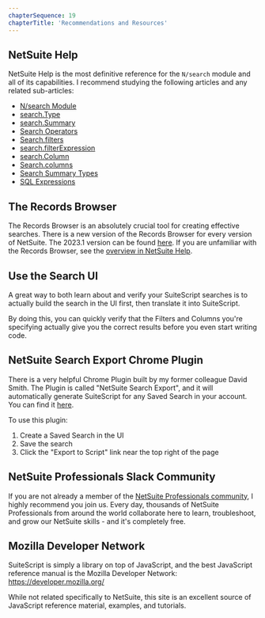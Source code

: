 ```yaml
---
chapterSequence: 19
chapterTitle: 'Recommendations and Resources'
---
```


## NetSuite Help

NetSuite Help is the most definitive reference for the `N/search` module and all of its capabilities. I recommend 
studying the following articles and any related sub-articles:

* [N/search Module](https://docs.oracle.com/en/cloud/saas/netsuite/ns-online-help/section_4345764122.html#subsect_87180423808)
* [search.Type](https://docs.oracle.com/en/cloud/saas/netsuite/ns-online-help/section_4483165708.html)
* [search.Summary](https://docs.oracle.com/en/cloud/saas/netsuite/ns-online-help/section_4345777923.html)
* [Search Operators](https://docs.oracle.com/en/cloud/saas/netsuite/ns-online-help/article_4094344956.html)
* [Search.filters](https://docs.oracle.com/en/cloud/saas/netsuite/ns-online-help/section_459415222167.html)
* [search.filterExpression](https://docs.oracle.com/en/cloud/saas/netsuite/ns-online-help/section_458440490721.html)
* [search.Column](https://docs.oracle.com/en/cloud/saas/netsuite/ns-online-help/section_4345767216.html)
* [Search.columns](https://docs.oracle.com/en/cloud/saas/netsuite/ns-online-help/section_456374450683.html)
* [Search Summary Types](https://tstdrv1555136.app.netsuite.com/app/help/helpcenter.nl?fid=section_N659383.html)
* [SQL Expressions](https://docs.oracle.com/en/cloud/saas/netsuite/ns-online-help/section_N2833020.html)

## The Records Browser

The Records Browser is an absolutely crucial tool for creating effective searches. There is a new version of the 
Records Browser for every version of NetSuite. The 2023.1 version can be found
[here](https://system.netsuite.com/help/helpcenter/en_US/srbrowser/Browser2023_1/script/record/account.html).
If you are unfamiliar with the Records Browser, see the
[overview in NetSuite Help](https://docs.oracle.com/en/cloud/saas/netsuite/ns-online-help/section_1527577879.html).

## Use the Search UI

A great way to both learn about and verify your SuiteScript searches is to actually build the search in the UI first,
then translate it into SuiteScript.

By doing this, you can quickly verify that the Filters and Columns you're specifying actually give you the correct 
results before you even start writing code.

## NetSuite Search Export Chrome Plugin

There is a very helpful Chrome Plugin built by my former colleague David Smith. The Plugin is called "NetSuite 
Search Export", and it will automatically generate SuiteScript for any Saved Search in your account. You can find it 
[here](https://chrome.google.com/webstore/detail/netsuite-search-export/gglbgdfbkaelbjpjkiepdmfaihdokglp).

To use this plugin:

1. Create a Saved Search in the UI
1. Save the search
1. Click the "Export to Script" link near the top right of the page

## NetSuite Professionals Slack Community

If you are not already a member of the
[NetSuite Professionals community](https://netsuiteprofessionals.com/slack/), I highly recommend you join us. Every 
day, thousands of NetSuite Professionals from around the world collaborate here to learn, troubleshoot, and grow our 
NetSuite skills - and it's completely free.

## Mozilla Developer Network

SuiteScript is simply a library on top of JavaScript, and the best JavaScript reference manual is the Mozilla 
Developer Network: https://developer.mozilla.org/

While not related specifically to NetSuite, this site is an excellent source of JavaScript reference material, 
examples, and tutorials.
